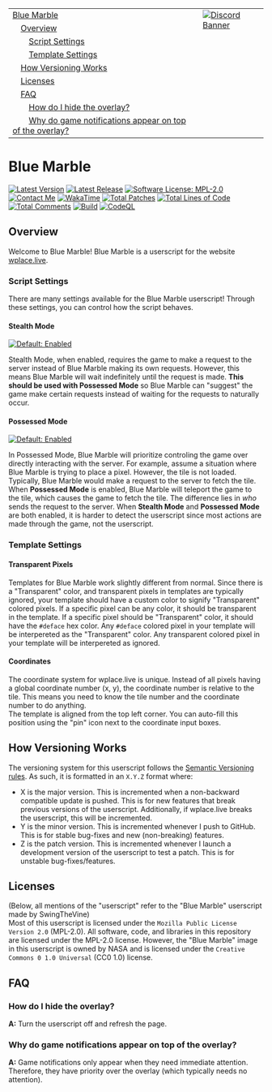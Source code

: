 <table>
  <tr>
    <td><a href="#blue-marble">Blue Marble</a></td>
    <td valign="top" rowspan="99"><a href="https://discord.gg/tpeBPy46hf"><img alt="Discord Banner" src="https://discord.com/api/guilds/796124137042608188/widget.png?style=banner4"></a></td>
  </tr>
  <tr>
    <td>&emsp;<a href="#overview">Overview</a></td>
  </tr>
  <tr>
    <td>&emsp;&emsp;<a href="#script-settings">Script Settings</a></td>
  </tr>
  <tr>
    <td>&emsp;&emsp;<a href="#template-settings">Template Settings</a></td>
  </tr>
  <tr>
    <td>&emsp;<a href="#how-versioning-works">How Versioning Works</a></td>
  </tr>
  <tr>
    <td>&emsp;<a href="#licenses">Licenses</a></td>
  </tr>
  <tr>
    <td>&emsp;<a href="#faq">FAQ</a></td>
  </tr>
  <tr>
    <td>&emsp;&emsp;<a href="#how-do-i-hide-the-overlay">How do I hide the overlay?</a></td>
  </tr>
  <tr>
    <td>&emsp;&emsp;<a href="#why-do-game-notifications-appear-on-top-of-the-overlay">Why do game notifications appear on top of the overlay?</a></td>
  </tr>
</table>

<h1>Blue Marble</h1>
<a href="" target="_blank"><img alt="Latest Version" src="https://img.shields.io/badge/Latest_Version-0.50.0-lightblue?style=flat"></a>
<a href="https://github.com/SwingTheVine/Wplace-BlueMarble/releases" target="_blank"><img alt="Latest Release" src="https://img.shields.io/github/v/release/SwingTheVine/Wplace-BlueMarble?sort=date&style=flat&label=Latest%20Release&color=blue"></a>
<a href="https://github.com/SwingTheVine/Wplace-BlueMarble/blob/main/LICENSE.txt" target="_blank"><img alt="Software License: MPL-2.0" src="https://img.shields.io/badge/Software_License-MPL--2.0-brightgreen?style=flat"></a>
<a href="https://discord.gg/tpeBPy46hf" target="_blank"><img alt="Contact Me" src="https://img.shields.io/badge/Contact_Me-gray?style=flat&logo=Discord&logoColor=white&logoSize=auto&labelColor=cornflowerblue"></a>
<a href="" target="_blank"><img alt="WakaTime" src="https://img.shields.io/badge/Coding_Time-35hrs_30mins-blue?style=flat&logo=wakatime&logoColor=black&logoSize=auto&labelColor=white"></a>
<a href="" target="_blank"><img alt="Total Patches" src="https://img.shields.io/badge/Total_Patches-193-black?style=flat"></a>
<a href="" target="_blank"><img alt="Total Lines of Code" src="https://tokei.rs/b1/github/SwingTheVine/Wplace-BlueMarble?category=code"></a>
<a href="" target="_blank"><img alt="Total Comments" src="https://tokei.rs/b1/github/SwingTheVine/Wplace-BlueMarble?category=comments"></a>
<a href="" target="_blank"><img alt="Build" src="https://github.com/SwingTheVine/Wplace-BlueMarble/actions/workflows/build.yml/badge.svg"></a>
<a href="" target="_blank"><img alt="CodeQL" src="https://github.com/SwingTheVine/Wplace-BlueMarble/actions/workflows/github-code-scanning/codeql/badge.svg"></a>

<h2>Overview</h2>
<p>
  Welcome to Blue Marble! Blue Marble is a userscript for the website <a href="https://wplace.live/" target="_blank">wplace.live</a>.

  <h3>Script Settings</h3>
  <p>
    There are many settings available for the Blue Marble userscript! Through these settings, you can control how the script behaves.
    <h4>Stealth Mode</h4>
    <a href="" target="_blank"><img alt="Default: Enabled" src="https://img.shields.io/badge/Default-Enabled-lightgreen?style=flat"></a>
    <p>
      Stealth Mode, when enabled, requires the game to make a request to the server instead of Blue Marble making its own requests. However, this means Blue Marble will wait indefinitely until the request is made. <b>This should be used with Possessed Mode</b> so Blue Marble can "suggest" the game make certain requests instead of waiting for the requests to naturally occur.
    </p>
    <h4>Possessed Mode</h4>
    <a href="" target="_blank"><img alt="Default: Enabled" src="https://img.shields.io/badge/Default-Enabled-lightgreen?style=flat"></a>
    <p>
      In Possessed Mode, Blue Marble will prioritize controling the game over directly interacting with the server. For example, assume a situation where Blue Marble is trying to place a pixel. However, the tile is not loaded. Typically, Blue Marble would make a request to the server to fetch the tile. When <b>Possessed Mode</b> is enabled, Blue Marble will teleport the game to the tile, which causes the game to fetch the tile. The difference lies in <i>who</i> sends the request to the server. When <b>Stealth Mode</b> and <b>Possessed Mode</b> are both enabled, it is harder to detect the userscript since most actions are made through the game, not the userscript.
    </p>
  </p>

  <h3>Template Settings</h3>
  <p>
    <h4>Transparent Pixels</h4>
    <p>
      Templates for Blue Marble work slightly different from normal. Since there is a "Transparent" color, and transparent pixels in templates are typically ignored, your template should have a custom color to signify "Transparent" colored pixels. If a specific pixel can be any color, it should be transparent in the template. If a specific pixel should be "Transparent" color, it should have the <code>#deface</code> hex color. Any <code>#deface</code> colored pixel in your template will be interpereted as the "Transparent" color. Any transparent colored pixel in your template will be interpereted as ignored.
    </p>
    <h4>Coordinates</h4>
    <p>
      The coordinate system for wplace.live is unique. Instead of all pixels having a global coordinate number (x, y), the coordinate number is relative to the tile. This means you need to know the tile number and the coordinate number to do anything.
      <br>
      The template is aligned from the top left corner. You can auto-fill this position using the "pin" icon next to the coordinate input boxes.
    </p>
  </p>
</p>

<h2>How Versioning Works</h2>
<p>
  The versioning system for this userscript follows the <a href="https://semver.org/" target="_blank">Semantic Versioning rules</a>. As such, it is formatted in an <code>X.Y.Z</code> format where:
  <ul>
    <li>X is the major version. This is incremented when a non-backward compatible update is pushed. This is for new features that break previous versions of the userscript. Additionally, if wplace.live breaks the userscript, this will be incremented.</li>
    <li>Y is the minor version. This is incremented whenever I push to GitHub. This is for stable bug-fixes and new (non-breaking) features.</li>
    <li>Z is the patch version. This is incremented whenever I launch a development version of the userscript to test a patch. This is for unstable bug-fixes/features.</li>
  </ul>
</p>

<h2>Licenses</h2>
<p>
  (Below, all mentions of the "userscript" refer to the "Blue Marble" userscript made by SwingTheVine) <br>
  Most of this userscript is licensed under the <code>Mozilla Public License Version 2.0</code> (MPL-2.0). All software, code, and libraries in this repository are licensed under the MPL-2.0 license. However, the "Blue Marble" image in this userscript is owned by NASA and is licensed under the <code>Creative Commons 0 1.0 Universal</code> (CC0 1.0) license.
</p>

<h2>FAQ</h2>
<p>
  <h3>How do I hide the overlay?</h3>
  <p><b>A:</b> Turn the userscript off and refresh the page.</p>

  <h3>Why do game notifications appear on top of the overlay?</h3>
  <p><b>A:</b> Game notifications only appear when they need immediate attention. Therefore, they have priority over the overlay (which typically needs no attention).</p>
</p>
